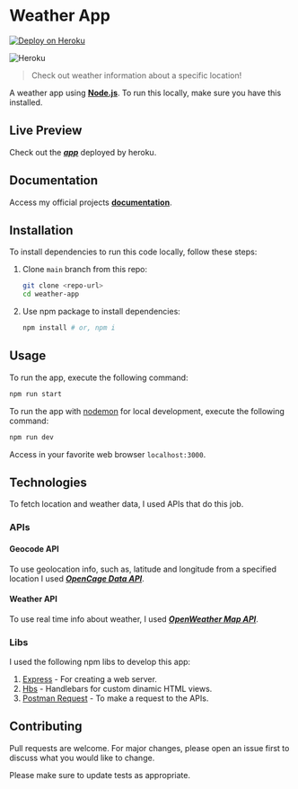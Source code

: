 # Weather App

[![Deploy on Heroku](https://github.com/joaohb07/weather-app/actions/workflows/heroku-deploy.yml/badge.svg)](https://github.com/joaohb07/weather-app/actions/workflows/heroku-deploy.yml)

![Heroku](https://pyheroku-badge.herokuapp.com/?app=botelho-web-weather-app&style=plastic)

> Check out weather information about a specific location!

A weather app using [**Node.js**](https://nodejs.org/en/). To run this locally, make sure you have this installed.

## Live Preview

Check out the [***app***](https://botelho-web-weather-app.herokuapp.com/) deployed by heroku.

## Documentation

Access my official projects [**documentation**](https://joaohb07.github.io/documentation/).

## Installation

To install dependencies to run this code locally, follow these steps:

1. Clone `main` branch from this repo:

    ```bash
    git clone <repo-url>
    cd weather-app
    ```

2. Use npm package to install dependencies:

    ```bash
    npm install # or, npm i
    ```

## Usage

To run the app, execute the following command:

```bash
npm run start
```

To run the app with [nodemon](https://www.npmjs.com/package/nodemon) for local development, execute the following command:

```bash
npm run dev
```

Access in your favorite web browser `localhost:3000`.

## Technologies

To fetch location and weather data, I used APIs that do this job.

### APIs

#### Geocode API

To use geolocation info, such as, latitude and longitude from a specified location I used [***OpenCage Data API***](https://opencagedata.com/api#quickstart).

#### Weather API

To use real time info about weather, I used [***OpenWeather Map API***](https://openweathermap.org/current).

### Libs

I used the following npm libs to develop this app:

1. [Express](https://expressjs.com/) - For creating a web server.
2. [Hbs](https://www.npmjs.com/package/hbs) - Handlebars for custom dinamic HTML views.
3. [Postman Request](https://www.npmjs.com/package/postman-request) - To make a request to the APIs.

## Contributing

Pull requests are welcome. For major changes, please open an issue first to discuss what you would like to change.

Please make sure to update tests as appropriate.
